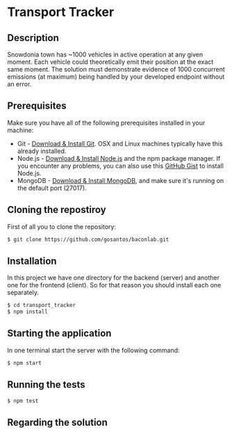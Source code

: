 # Transport Tracker

## Description
Snowdonia town has ~1000 vehicles in active operation at any given moment. Each vehicle could theoretically emit their position at the exact same moment. The solution must demonstrate evidence of 1000 concurrent emissions (at maximum) being handled by your developed endpoint without an error.

## Prerequisites

Make sure you have all of the following prerequisites installed in your machine:

* Git - [Download & Install Git](https://git-scm.com/downloads). OSX and Linux machines typically have this already installed.
* Node.js - [Download & Install Node.js](https://nodejs.org/en/download/) and the npm package manager. If you encounter any problems, you can also use this [GitHub Gist](https://gist.github.com/isaacs/579814) to install Node.js.
* MongoDB - [Download & Install MongoDB](http://www.mongodb.org/downloads), and make sure it's running on the default port (27017).

## Cloning the repostiroy

First of all you to clone the repository:

```bash
$ git clone https://github.com/gosantos/baconlab.git
```

## Installation

In this project we have one directory for the backend (server) and another one for the frontend (client). So for that reason you should install each one separately.

```bash
$ cd transport_tracker
$ npm install
```

## Starting the application

In one terminal start the server with the following command:

```bash
$ npm start
```

## Running the tests

```bash
$ npm test
```
## Regarding the solution
